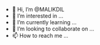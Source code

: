 - 👋 Hi, I’m @MALIKDIL
- 👀 I’m interested in ...
- 🌱 I’m currently learning ...
- 💞️ I’m looking to collaborate on ...
- 📫 How to reach me ...

<!---
MALIKDIL/MALIKDIL is a ✨ special ✨ repository because its `README.md` (this file) appears on your GitHub profile.
You can click the Preview link to take a look at your changes.
--->
